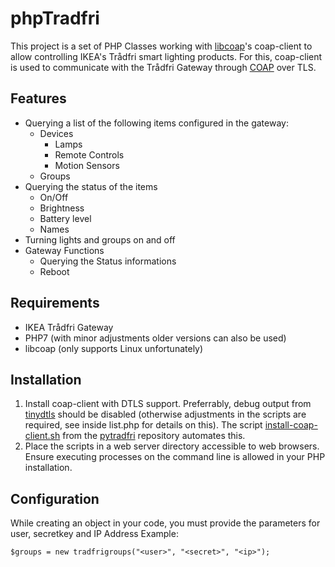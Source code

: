 # phpTradfri
This project is a set of PHP Classes working with [libcoap](https://github.com/obgm/libcoap)'s coap-client to allow controlling IKEA's Trådfri smart lighting products. For this, coap-client is used to communicate with the Trådfri Gateway through [COAP](https://tools.ietf.org/html/rfc7252) over TLS.
## Features
* Querying a list of the following items configured in the gateway:
  * Devices
    * Lamps
    * Remote Controls
    * Motion Sensors
  * Groups
* Querying the status of the items 
  * On/Off
  * Brightness
  * Battery level
  * Names
* Turning lights and groups on and off
* Gateway Functions
  * Querying the Status informations
  * Reboot
## Requirements
* IKEA Trådfri Gateway
* PHP7 (with minor adjustments older versions can also be used)
* libcoap (only supports Linux unfortunately)
## Installation
1. Install coap-client with DTLS support. Preferrably, debug output from [tinydtls](https://projects.eclipse.org/projects/iot.tinydtls) should be disabled (otherwise adjustments in the scripts are required, see inside list.php for details on this). The script [install-coap-client.sh](https://github.com/ggravlingen/pytradfri/blob/master/script/install-coap-client.sh) from the [pytradfri](https://github.com/ggravlingen/pytradfri) repository automates this.
2. Place the scripts in a web server directory accessible to web browsers. Ensure executing processes on the command line is allowed in your PHP installation.
## Configuration
While creating an object in your code, you must provide the parameters for user, secretkey and IP Address
Example:
```
$groups = new tradfrigroups("<user>", "<secret>", "<ip>");
```
